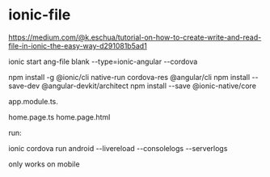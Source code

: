 # ionic-file
https://medium.com/@k.eschua/tutorial-on-how-to-create-write-and-read-file-in-ionic-the-easy-way-d291081b5ad1

ionic start ang-file blank --type=ionic-angular --cordova

npm install -g @ionic/cli native-run cordova-res @angular/cli
 npm install --save-dev @angular-devkit/architect
 npm install --save @ionic-native/core

app.module.ts.

home.page.ts
home.page.html

run:

ionic cordova run android --livereload  --consolelogs --serverlogs

only works on mobile
